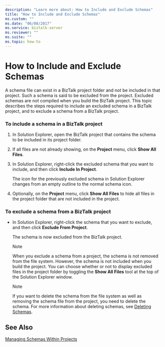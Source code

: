 ```yaml
---
description: "Learn more about: How to Include and Exclude Schemas"
title: "How to Include and Exclude Schemas"
ms.custom: ""
ms.date: "06/08/2017"
ms.service: biztalk-server
ms.reviewer: ""
ms.suite: ""
ms.topic: how-to
---
```

# How to Include and Exclude Schemas
A schema file can exist in a BizTalk project folder and not be included in that project. Such a schema is said to be excluded from the project. Excluded schemas are not compiled when you build the BizTalk project. This topic describes the steps required to include an excluded schema in a BizTalk project, and to exclude a schema from a BizTalk project.  
  
### To include a schema in a BizTalk project  
  
1.  In Solution Explorer, open the BizTalk project that contains the schema to be included in its project folder.  
  
2.  If all files are not already showing, on the **Project** menu, click **Show All Files**.  
  
3.  In Solution Explorer, right-click the excluded schema that you want to include, and then click **Include In Project**.  
  
     The icon for the previously excluded schema in Solution Explorer changes from an empty outline to the normal schema icon.  
  
4.  Optionally, on the **Project** menu, click **Show All Files** to hide all files in the project folder that are not included in the project.  
  
### To exclude a schema from a BizTalk project  
  
-   In Solution Explorer, right-click the schema that you want to exclude, and then click **Exclude From Project**.  
  
     The schema is now excluded from the BizTalk project.  
  
    > [!NOTE]
    >  When you exclude a schema from a project, the schema is not removed from the file system. However, the schema is not included when you build the project. You can choose whether or not to display excluded files in the project folder by toggling the **Show All Files** tool at the top of the Solution Explorer window.  
  
    > [!NOTE]
    >  If you want to delete the schema from the file system as well as removing the schema file from the project, you need to delete the schema. For more information about deleting schemas, see [Deleting Schemas](../core/how-to-delete-schemas.md).  
  
## See Also  
 [Managing Schemas Within Projects](../core/managing-schemas-within-projects.md)
